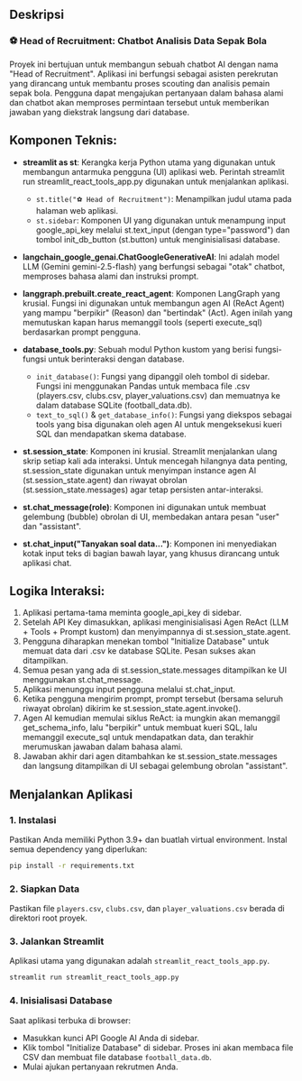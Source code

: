 ## Deskripsi

### ⚽️ Head of Recruitment: Chatbot Analisis Data Sepak Bola

Proyek ini bertujuan untuk membangun sebuah chatbot AI dengan nama "Head of Recruitment". Aplikasi ini berfungsi sebagai asisten perekrutan yang dirancang untuk membantu proses scouting dan analisis pemain sepak bola. Pengguna dapat mengajukan pertanyaan dalam bahasa alami dan chatbot akan memproses permintaan tersebut untuk memberikan jawaban yang diekstrak langsung dari database.

## Komponen Teknis:

- **streamlit as st**: Kerangka kerja Python utama yang digunakan untuk membangun antarmuka pengguna (UI) aplikasi web. Perintah streamlit run streamlit_react_tools_app.py digunakan untuk menjalankan aplikasi.

  - `st.title("⚽️ Head of Recruitment")`: Menampilkan judul utama pada halaman web aplikasi.
  - `st.sidebar`: Komponen UI yang digunakan untuk menampung input google_api_key melalui st.text_input (dengan type="password") dan tombol init_db_button (st.button) untuk menginisialisasi database.

- **langchain_google_genai.ChatGoogleGenerativeAI**: Ini adalah model LLM (Gemini gemini-2.5-flash) yang berfungsi sebagai "otak" chatbot, memproses bahasa alami dan instruksi prompt.

- **langgraph.prebuilt.create_react_agent**: Komponen LangGraph yang krusial. Fungsi ini digunakan untuk membangun agen AI (ReAct Agent) yang mampu "berpikir" (Reason) dan "bertindak" (Act). Agen inilah yang memutuskan kapan harus memanggil tools (seperti execute_sql) berdasarkan prompt pengguna.

- **database_tools.py**: Sebuah modul Python kustom yang berisi fungsi-fungsi untuk berinteraksi dengan database.

  - `init_database()`: Fungsi yang dipanggil oleh tombol di sidebar. Fungsi ini menggunakan Pandas untuk membaca file .csv (players.csv, clubs.csv, player_valuations.csv) dan memuatnya ke dalam database SQLite (football_data.db).
  - `text_to_sql()` & `get_database_info()`: Fungsi yang diekspos sebagai tools yang bisa digunakan oleh agen AI untuk mengeksekusi kueri SQL dan mendapatkan skema database.

- **st.session_state**: Komponen ini krusial. Streamlit menjalankan ulang skrip setiap kali ada interaksi. Untuk mencegah hilangnya data penting, st.session_state digunakan untuk menyimpan instance agen AI (st.session_state.agent) dan riwayat obrolan (st.session_state.messages) agar tetap persisten antar-interaksi.

- **st.chat_message(role)**: Komponen ini digunakan untuk membuat gelembung (bubble) obrolan di UI, membedakan antara pesan "user" dan "assistant".

- **st.chat_input("Tanyakan soal data...")**: Komponen ini menyediakan kotak input teks di bagian bawah layar, yang khusus dirancang untuk aplikasi chat.

## Logika Interaksi:

1. Aplikasi pertama-tama meminta google_api_key di sidebar.
2. Setelah API Key dimasukkan, aplikasi menginisialisasi Agen ReAct (LLM + Tools + Prompt kustom) dan menyimpannya di st.session_state.agent.
3. Pengguna diharapkan menekan tombol "Initialize Database" untuk memuat data dari .csv ke database SQLite. Pesan sukses akan ditampilkan.
4. Semua pesan yang ada di st.session_state.messages ditampilkan ke UI menggunakan st.chat_message.
5. Aplikasi menunggu input pengguna melalui st.chat_input.
6. Ketika pengguna mengirim prompt, prompt tersebut (bersama seluruh riwayat obrolan) dikirim ke st.session_state.agent.invoke().
7. Agen AI kemudian memulai siklus ReAct: ia mungkin akan memanggil get_schema_info, lalu "berpikir" untuk membuat kueri SQL, lalu memanggil execute_sql untuk mendapatkan data, dan terakhir merumuskan jawaban dalam bahasa alami.
8. Jawaban akhir dari agen ditambahkan ke st.session_state.messages dan langsung ditampilkan di UI sebagai gelembung obrolan "assistant".

## Menjalankan Aplikasi

### 1. Instalasi

Pastikan Anda memiliki Python 3.9+ dan buatlah virtual environment. Instal semua dependency yang diperlukan:

```bash
pip install -r requirements.txt
```

### 2. Siapkan Data

Pastikan file `players.csv`, `clubs.csv`, dan `player_valuations.csv` berada di direktori root proyek.

### 3. Jalankan Streamlit

Aplikasi utama yang digunakan adalah `streamlit_react_tools_app.py`.

```bash
streamlit run streamlit_react_tools_app.py
```

### 4. Inisialisasi Database

Saat aplikasi terbuka di browser:

- Masukkan kunci API Google AI Anda di sidebar.
- Klik tombol "Initialize Database" di sidebar. Proses ini akan membaca file CSV dan membuat file database `football_data.db`.
- Mulai ajukan pertanyaan rekrutmen Anda.
